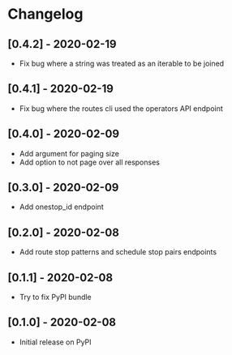 # Changelog

## [0.4.2] - 2020-02-19

- Fix bug where a string was treated as an iterable to be joined

## [0.4.1] - 2020-02-19

- Fix bug where the routes cli used the operators API endpoint

## [0.4.0] - 2020-02-09

- Add argument for paging size
- Add option to not page over all responses

## [0.3.0] - 2020-02-09

- Add onestop_id endpoint

## [0.2.0] - 2020-02-08

- Add route stop patterns and schedule stop pairs endpoints

## [0.1.1] - 2020-02-08

- Try to fix PyPI bundle

## [0.1.0] - 2020-02-08

- Initial release on PyPI
